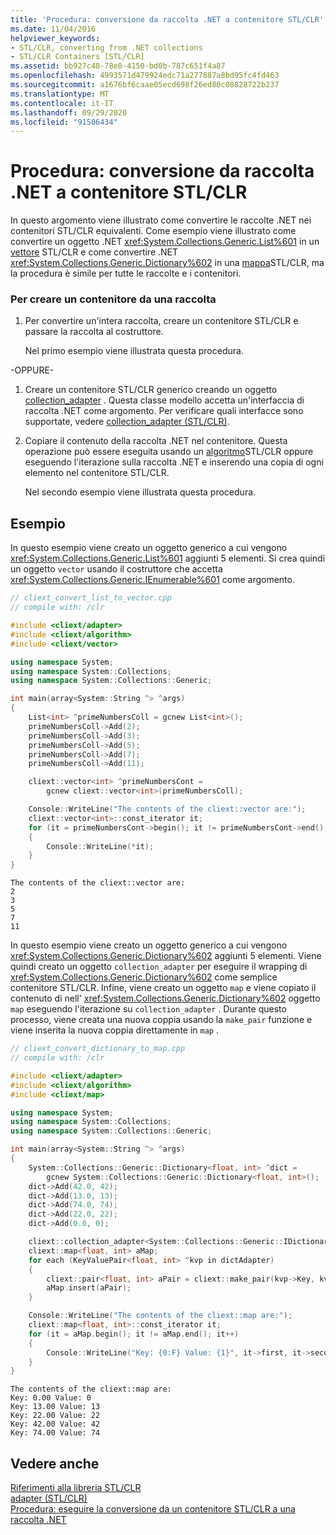 ```yaml
---
title: 'Procedura: conversione da raccolta .NET a contenitore STL/CLR'
ms.date: 11/04/2016
helpviewer_keywords:
- STL/CLR, converting from .NET collections
- STL/CLR Containers [STL/CLR]
ms.assetid: bb927c48-78e8-4150-bd0b-787c651f4a87
ms.openlocfilehash: 4993571d479924edc71a277887a8bd95fc4fd463
ms.sourcegitcommit: a1676bf6caae05ecd698f26ed80c08828722b237
ms.translationtype: MT
ms.contentlocale: it-IT
ms.lasthandoff: 09/29/2020
ms.locfileid: "91506434"
---
```

# <a name="how-to-convert-from-a-net-collection-to-a-stlclr-container"></a>Procedura: conversione da raccolta .NET a contenitore STL/CLR

In questo argomento viene illustrato come convertire le raccolte .NET nei contenitori STL/CLR equivalenti. Come esempio viene illustrato come convertire un oggetto .NET <xref:System.Collections.Generic.List%601> in un [vettore](../dotnet/vector-stl-clr.md) STL/CLR e come convertire .NET <xref:System.Collections.Generic.Dictionary%602> in una [mappa](../dotnet/map-stl-clr.md)STL/CLR, ma la procedura è simile per tutte le raccolte e i contenitori.

### <a name="to-create-a-container-from-a-collection"></a>Per creare un contenitore da una raccolta

1. Per convertire un'intera raccolta, creare un contenitore STL/CLR e passare la raccolta al costruttore.

   Nel primo esempio viene illustrata questa procedura.

-OPPURE-

1. Creare un contenitore STL/CLR generico creando un oggetto [collection_adapter](./adapter-stl-clr.md#collection_adapter) . Questa classe modello accetta un'interfaccia di raccolta .NET come argomento. Per verificare quali interfacce sono supportate, vedere [collection_adapter (STL/CLR)](./adapter-stl-clr.md#collection_adapter).

1. Copiare il contenuto della raccolta .NET nel contenitore. Questa operazione può essere eseguita usando un [algoritmo](../dotnet/algorithm-stl-clr.md)STL/CLR oppure eseguendo l'iterazione sulla raccolta .NET e inserendo una copia di ogni elemento nel contenitore STL/CLR.

   Nel secondo esempio viene illustrata questa procedura.

## <a name="examples"></a>Esempio

In questo esempio viene creato un oggetto generico a cui vengono <xref:System.Collections.Generic.List%601> aggiunti 5 elementi. Si crea quindi un oggetto `vector` usando il costruttore che accetta <xref:System.Collections.Generic.IEnumerable%601> come argomento.

```cpp
// cliext_convert_list_to_vector.cpp
// compile with: /clr

#include <cliext/adapter>
#include <cliext/algorithm>
#include <cliext/vector>

using namespace System;
using namespace System::Collections;
using namespace System::Collections::Generic;

int main(array<System::String ^> ^args)
{
    List<int> ^primeNumbersColl = gcnew List<int>();
    primeNumbersColl->Add(2);
    primeNumbersColl->Add(3);
    primeNumbersColl->Add(5);
    primeNumbersColl->Add(7);
    primeNumbersColl->Add(11);

    cliext::vector<int> ^primeNumbersCont =
        gcnew cliext::vector<int>(primeNumbersColl);

    Console::WriteLine("The contents of the cliext::vector are:");
    cliext::vector<int>::const_iterator it;
    for (it = primeNumbersCont->begin(); it != primeNumbersCont->end(); it++)
    {
        Console::WriteLine(*it);
    }
}
```

```Output
The contents of the cliext::vector are:
2
3
5
7
11
```

In questo esempio viene creato un oggetto generico a cui vengono <xref:System.Collections.Generic.Dictionary%602> aggiunti 5 elementi. Viene quindi creato un oggetto `collection_adapter` per eseguire il wrapping di <xref:System.Collections.Generic.Dictionary%602> come semplice contenitore STL/CLR. Infine, viene creato un oggetto `map` e viene copiato il contenuto di nell' <xref:System.Collections.Generic.Dictionary%602> oggetto `map` eseguendo l'iterazione su `collection_adapter` . Durante questo processo, viene creata una nuova coppia usando la `make_pair` funzione e viene inserita la nuova coppia direttamente in `map` .

```cpp
// cliext_convert_dictionary_to_map.cpp
// compile with: /clr

#include <cliext/adapter>
#include <cliext/algorithm>
#include <cliext/map>

using namespace System;
using namespace System::Collections;
using namespace System::Collections::Generic;

int main(array<System::String ^> ^args)
{
    System::Collections::Generic::Dictionary<float, int> ^dict =
        gcnew System::Collections::Generic::Dictionary<float, int>();
    dict->Add(42.0, 42);
    dict->Add(13.0, 13);
    dict->Add(74.0, 74);
    dict->Add(22.0, 22);
    dict->Add(0.0, 0);

    cliext::collection_adapter<System::Collections::Generic::IDictionary<float, int>> dictAdapter(dict);
    cliext::map<float, int> aMap;
    for each (KeyValuePair<float, int> ^kvp in dictAdapter)
    {
        cliext::pair<float, int> aPair = cliext::make_pair(kvp->Key, kvp->Value);
        aMap.insert(aPair);
    }

    Console::WriteLine("The contents of the cliext::map are:");
    cliext::map<float, int>::const_iterator it;
    for (it = aMap.begin(); it != aMap.end(); it++)
    {
        Console::WriteLine("Key: {0:F} Value: {1}", it->first, it->second);
    }
}
```

```Output
The contents of the cliext::map are:
Key: 0.00 Value: 0
Key: 13.00 Value: 13
Key: 22.00 Value: 22
Key: 42.00 Value: 42
Key: 74.00 Value: 74
```

## <a name="see-also"></a>Vedere anche

[Riferimenti alla libreria STL/CLR](../dotnet/stl-clr-library-reference.md)<br/>
[adapter (STL/CLR)](../dotnet/adapter-stl-clr.md)<br/>
[Procedura: eseguire la conversione da un contenitore STL/CLR a una raccolta .NET](../dotnet/how-to-convert-from-a-stl-clr-container-to-a-dotnet-collection.md)
